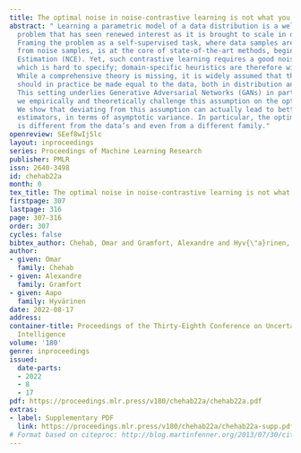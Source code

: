 ```yaml
---
title: The optimal noise in noise-contrastive learning is not what you think
abstract: " Learning a parametric model of a data distribution is a well-known statistical
  problem that has seen renewed interest as it is brought to scale in deep learning.
  Framing the problem as a self-supervised task, where data samples are discriminated
  from noise samples, is at the core of state-of-the-art methods, beginning with Noise-Contrastive
  Estimation (NCE). Yet, such contrastive learning requires a good noise distribution,
  which is hard to specify; domain-specific heuristics are therefore widely used.
  While a comprehensive theory is missing, it is widely assumed that the optimal noise
  should in practice be made equal to the data, both in distribution and proportion.
  This setting underlies Generative Adversarial Networks (GANs) in particular. Here,
  we empirically and theoretically challenge this assumption on the optimal noise.
  We show that deviating from this assumption can actually lead to better statistical
  estimators, in terms of asymptotic variance. In particular, the optimal noise distribution
  is different from the data’s and even from a different family."
openreview: SEef8wIj5lc
layout: inproceedings
series: Proceedings of Machine Learning Research
publisher: PMLR
issn: 2640-3498
id: chehab22a
month: 0
tex_title: The optimal noise in noise-contrastive learning is not what you think
firstpage: 307
lastpage: 316
page: 307-316
order: 307
cycles: false
bibtex_author: Chehab, Omar and Gramfort, Alexandre and Hyv{\"a}rinen, Aapo
author:
- given: Omar
  family: Chehab
- given: Alexandre
  family: Gramfort
- given: Aapo
  family: Hyvärinen
date: 2022-08-17
address:
container-title: Proceedings of the Thirty-Eighth Conference on Uncertainty in Artificial
  Intelligence
volume: '180'
genre: inproceedings
issued:
  date-parts:
  - 2022
  - 8
  - 17
pdf: https://proceedings.mlr.press/v180/chehab22a/chehab22a.pdf
extras:
- label: Supplementary PDF
  link: https://proceedings.mlr.press/v180/chehab22a/chehab22a-supp.pdf
# Format based on citeproc: http://blog.martinfenner.org/2013/07/30/citeproc-yaml-for-bibliographies/
---
```

